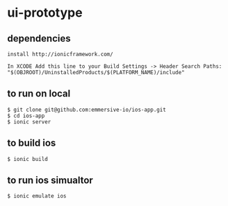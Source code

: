 # ui-prototype

## dependencies 
    install http://ionicframework.com/
    
    In XCODE Add this line to your Build Settings -> Header Search Paths:
    "$(OBJROOT)/UninstalledProducts/$(PLATFORM_NAME)/include"

## to run on local
    $ git clone git@github.com:emmersive-io/ios-app.git
    $ cd ios-app
    $ ionic server
  
## to build ios
    $ ionic build

## to run ios simualtor
    $ ionic emulate ios
